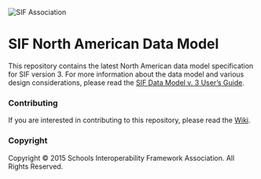 ![SIF Association](https://www.sifassociation.org/PublishingImages/logo.png)
# SIF North American Data Model

This repository contains the latest North American data model specification for SIF version 3. For more information about the data model and various design considerations, please read the [SIF Data Model v. 3 User’s Guide](https://www.sifassociation.org/Specification/Documents/NA_3-1/NA_DataModel_v3_0_Guide.pdf).

### Contributing
If you are interested in contributing to this repository, please read the [Wiki](https://github.com/SIFAssociation/NADM/wiki).

### Copyright
Copyright &copy; 2015 Schools Interoperability Framework Association. All Rights Reserved.

